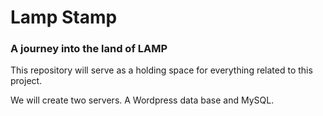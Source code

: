 # Lamp Stamp

### A journey into the land of LAMP

This repository will serve as a holding space for everything related to this project.

We will create two servers. A Wordpress data base and MySQL.

